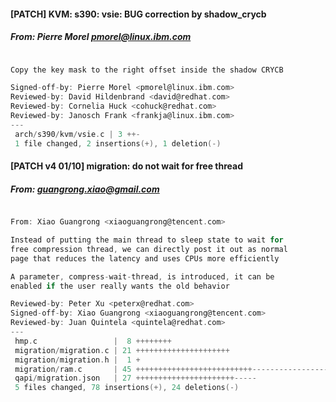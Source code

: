 #### [PATCH] KVM: s390: vsie: BUG correction by shadow_crycb
##### From: Pierre Morel <pmorel@linux.ibm.com>

```c

Copy the key mask to the right offset inside the shadow CRYCB

Signed-off-by: Pierre Morel <pmorel@linux.ibm.com>
Reviewed-by: David Hildenbrand <david@redhat.com>
Reviewed-by: Cornelia Huck <cohuck@redhat.com>
Reviewed-by: Janosch Frank <frankja@linux.ibm.com>
---
 arch/s390/kvm/vsie.c | 3 ++-
 1 file changed, 2 insertions(+), 1 deletion(-)

```
#### [PATCH v4 01/10] migration: do not wait for free thread
##### From: guangrong.xiao@gmail.com

```c

From: Xiao Guangrong <xiaoguangrong@tencent.com>

Instead of putting the main thread to sleep state to wait for
free compression thread, we can directly post it out as normal
page that reduces the latency and uses CPUs more efficiently

A parameter, compress-wait-thread, is introduced, it can be
enabled if the user really wants the old behavior

Reviewed-by: Peter Xu <peterx@redhat.com>
Signed-off-by: Xiao Guangrong <xiaoguangrong@tencent.com>
Reviewed-by: Juan Quintela <quintela@redhat.com>
---
 hmp.c                 |  8 ++++++++
 migration/migration.c | 21 +++++++++++++++++++++
 migration/migration.h |  1 +
 migration/ram.c       | 45 ++++++++++++++++++++++++++-------------------
 qapi/migration.json   | 27 ++++++++++++++++++++++-----
 5 files changed, 78 insertions(+), 24 deletions(-)

```
